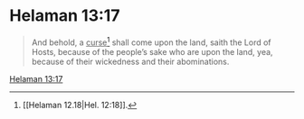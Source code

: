 # Helaman 13:17

> And behold, a <u>curse</u>[^a] shall come upon the land, saith the Lord of Hosts, because of the people’s sake who are upon the land, yea, because of their wickedness and their abominations.

[Helaman 13:17](https://www.churchofjesuschrist.org/study/scriptures/bofm/hel/13?lang=eng&id=p17#p17)


[^a]: [[Helaman 12.18|Hel. 12:18]].  

